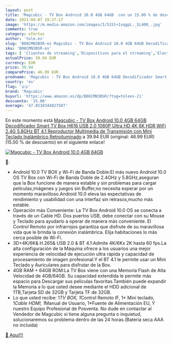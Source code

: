 ```yaml
---
layout: post
title: 'Magcubic - TV Box Android 10.0 4GB 64GB  con un 15.00 % de descuento'
date: 2021-04-07 19:27:17
image: 'https://m.media-amazon.com/images/I/51St+1xqgpL._SL400_.jpg'
comments: true
category: ofertas
author: 'tole.es'
slug: 'B08CMN3BSR-es Magcubic - TV Box Android 10.0 4GB 64GB Decodificador...'
sku: 'B08CMN3BSR-es'
tags: [ 'Clientes de streaming','Dispositivos para el streaming','Electrónica','Equipos de audio y Hi-Fi','magcubic','smart','tv', ]
actualPrice: 39.94 EUR
currency: EUR
price: 39.94
comparePrice: 46.99 EUR
prodname: 'Magcubic - TV Box Android 10.0 4GB 64GB Decodificador Smart TV Box H616 USB 2.0 1080P Ultra HD 4K 6K HDR WiFi 2.4G 5.8GHz BT 4.1 Reproductor Multimedia de Transmisión con Mini Teclado Inalámbrico Retroiluminado'
country: 'es'
flag: '🇪🇸'
brand: 'Magcubic'
buyurl: 'https://www.amazon.es/dp/B08CMN3BSR/?tag=tolees-21'
descuento: '15.00'
average: '47.8510344827587'
---
```


En este momento está [Magcubic - TV Box Android 10.0 4GB 64GB Decodificador Smart TV Box H616 USB 2.0 1080P Ultra HD 4K 6K HDR WiFi 2.4G 5.8GHz BT 4.1 Reproductor Multimedia de Transmisión con Mini Teclado Inalámbrico Retroiluminado](https://www.amazon.es/dp/B08CMN3BSR/?tag=tolees-21) a 39.94 EUR (original: 46.99 EUR) (15.00 %  de descuento) en el siguiente enlace!

[![Magcubic - TV Box Android 10.0 4GB 64GB ](https://m.media-amazon.com/images/I/51St+1xqgpL._SL400_.jpg)](https://www.amazon.es/dp/B08CMN3BSR/?tag=tolees-21)

🔎:

- Android 10.0 TV BOX y Wi-Fi de Banda Doble:El más nuevo Android 10.0 OS TV Box con Wi-Fi de Banda Doble de 2.4GHz y 5.8GHz,aseguran que la Box funcione de manera estable y sin problemas para cargar películas,imágenes y juegos sin Buffer,no necesita esperar por un momento maravilloso.Android 10.0 eleva las expectativas de rendimiento y usabilidad con una interfaz sin retrasos,mucho más estable.
- Operación más Conveniente: La TV Box Android 10.0 OS se conecta a través de un Cable HD. Dos puertos USB, debe conectar con su Mouse y Teclado para ayudarlo a operar de manera más conveniente. El Control Remoto por infrarrojos garantiza que disfrute de su maravillosa vida que le brinda la conexión inalámbrica. Elija habitaciones lo más cerca posible de Wi-Fi.
- 3D+4K/6K& H.265& USB 2.0 & BT 4.1:Admite 4K/6Kx 2K hasta 60 fps.La alta configuración de la Máquina ofrece a los usuarios una mejor experiencia de velocidad de ejecución ultra rápida y capacidad de procesamiento de imagen profesional.Y el BT 4.1 le permite usar un Mini Teclado y Auriculares para disfrutar de la Box.
- 4GB RAM + 64GB ROM:La TV Box viene con una Memoria Flash de Alta Velocidad de 4GB/64GB. Su capacidad extendida le permite más espacio para Descargar sus películas favoritas.También puede expandir la Memoria a lo que usted desee mediante el HDD adicional de 1TB,Tarjeta SD de 32GB y Tarjeta TF de 32GB.
- Lo que usted recibe: 1*TV BOX, 1*Control Remoto IF, 1* Mini teclado, 1*Cable HDMI, 1*Manual de Usuario, 1*Fuente de Alimentación EU, Y nuestro Equipo Profesional de Posventa. No dude en contactar al Vendedor de Magcubic si tiene alguna pregunta o inquietud, solucionaremos su problema dentro de las 24 horas.(Batería seca AAA no incluida)

[🛒 Aquí!!!](https://www.amazon.es/dp/B08CMN3BSR/?tag=tolees-21)
